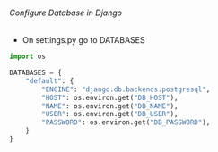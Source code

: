 ###### Configure Database in Django

-   On settings.py go to DATABASES

```py
import os

DATABASES = {
    "default": {
        "ENGINE": "django.db.backends.postgresql",
        "HOST": os.environ.get("DB_HOST"),
        "NAME": os.environ.get("DB_NAME"),
        "USER": os.environ.get("DB_USER"),
        "PASSWORD": os.environ.get("DB_PASSWORD"),
    }
}
```
